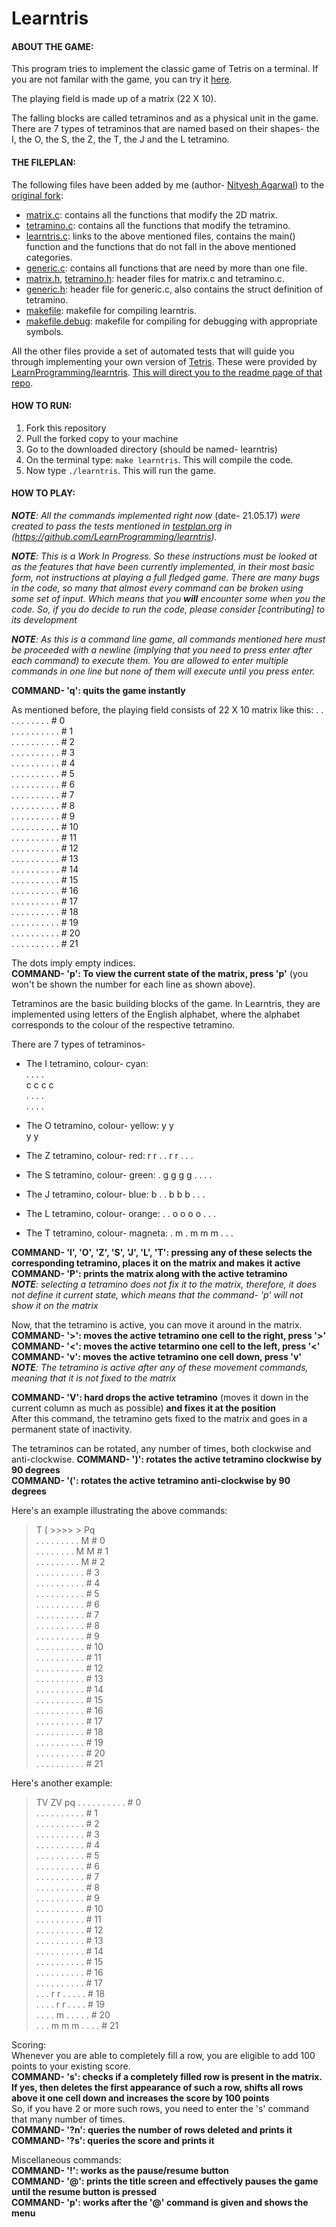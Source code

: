 Learntris
=======================
#### ABOUT THE GAME:
This program tries to implement the classic game of Tetris on a terminal. If you are not familar with the game, you can try it [here](http://tetris.com/play-tetris/).

The playing field is made up of a matrix (22 X 10).

The falling blocks are called tetraminos and as a physical unit in the game. There are 7 types of tetraminos that are named based on their shapes-
the I, the O, the S, the Z, the T, the J and the L tetramino.

#### THE FILEPLAN:
The following files have been added by me (author- [Nityesh Agarwal](https://github.com/nityeshaga)) to the [original fork](https://github.com/LearnProgramming/learntris):
* [matrix.c](https://github.com/nityeshaga/learntris/blob/master/matrix.c): contains all the functions that modify the 2D matrix.
* [tetramino.c](https://github.com/nityeshaga/learntris/blob/master/tetramino.c): contains all the functions that modify the tetramino.
* [learntris.c](https://github.com/nityeshaga/learntris/blob/master/learntris.c): links to the above mentioned files, contains the main() function and the functions that do not fall in the above mentioned categories. 
* [generic.c](https://github.com/nityeshaga/learntris/blob/master/generic.c): contains all functions that are need by more than one file.
* [matrix.h](https://github.com/nityeshaga/learntris/blob/master/matrix.h), [tetramino.h](https://github.com/nityeshaga/learntris/blob/master/tetramino.h): header files for matrix.c and tetramino.c.
* [generic.h](https://github.com/nityeshaga/learntris/blob/master/generic.h): header file for generic.c, also contains the struct definition of tetramino.
* [makefile](https://github.com/nityeshaga/learntris/blob/master/makefile): makefile for compiling learntris.
* [makefile.debug](https://github.com/nityeshaga/learntris/blob/master/makefile.debug): makefile for compiling for debugging with appropriate symbols.

All the other files provide a set of automated tests that will guide you through implementing your own version of
[Tetris](https://en.wikipedia.org/wiki/Tetris). These were provided by [LearnProgramming/learntris](https://github.com/LearnProgramming/learntris). [This will direct you to the readme page of that repo](https://github.com/LearnProgramming/learntris/blob/master/README.md#the-learntris-challenge).

#### HOW TO RUN:
1. Fork this repository
1. Pull the forked copy to your machine
1. Go to the downloaded directory (should be named- learntris)
1. On the terminal type: `make learntris`. This will compile the code.
1. Now type `./learntris`. This will run the game.

#### HOW TO PLAY:

*__NOTE__: All the commands implemented right now* (date- 21.05.17) *were created to pass the tests mentioned in [testplan.org](https://github.com/LearnProgramming/learntris/blob/master/testplan.org) in (https://github.com/LearnProgramming/learntris).*

*__NOTE__: This is a Work In Progress. So these instructions must be looked at as the features that have been currently implemented, in their most basic form, not instructions at playing a full fledged game. There are many bugs in the code, so many that almost every command can be broken using some set of input. Which means that you __will__ encounter some when you the code. So, if you do decide to run the code, please consider [contributing] to its development*

*__NOTE__: As this is a command line game, all commands mentioned here must be proceeded with a newline (implying that you need to press enter after each command) to execute them. You are allowed to enter multiple commands in one line but none of them will execute until you press enter.*

**COMMAND- 'q': quits the game instantly**  

As mentioned before, the playing field consists of 22 X 10 matrix like this:
. . . . . . . . . . #  0  
. . . . . . . . . . #  1  
. . . . . . . . . . #  2  
. . . . . . . . . . #  3  
. . . . . . . . . . #  4  
. . . . . . . . . . #  5  
. . . . . . . . . . #  6  
. . . . . . . . . . #  7  
. . . . . . . . . . #  8  
. . . . . . . . . . #  9  
. . . . . . . . . . # 10  
. . . . . . . . . . # 11  
. . . . . . . . . . # 12  
. . . . . . . . . . # 13  
. . . . . . . . . . # 14  
. . . . . . . . . . # 15  
. . . . . . . . . . # 16  
. . . . . . . . . . # 17  
. . . . . . . . . . # 18  
. . . . . . . . . . # 19  
. . . . . . . . . . # 20  
. . . . . . . . . . # 21  

The dots imply empty indices.  
**COMMAND- 'p': To view the current state of the matrix, press 'p'** (you won't be shown the number for each line as shown above).

Tetraminos are the basic building blocks of the game. In Learntris, they are implemented using letters of the English alphabet, where the alphabet corresponds to the colour of the respective tetramino.

There are 7 types of tetraminos-

* The I tetramino, colour- cyan:  
. . . .  
c c c c  
. . . .  
. . . .  

* The O tetramino, colour- yellow:
y y  
y y  

* The Z tetramino, colour- red:
r r .
. r r
. . .

* The S tetramino, colour- green:
. g g
g g .
. . .

* The J tetramino, colour- blue:
b . .
b b b
. . .

* The L tetramino, colour- orange:
. . o
o o o
. . .

* The T tetramino, colour- magneta:
. m .
m m m
. . .

**COMMAND- 'I', 'O', 'Z', 'S', 'J', 'L', 'T': pressing any of these selects the corresponding tetramino, places it on the matrix and makes it active**  
**COMMAND- 'P': prints the matrix along with the active tetramino**  
*__NOTE__: selecting a tetramino does not fix it to the matrix, therefore, it does not define it current state, which means that the command- 'p' will not show it on the matrix*

Now, that the tetramino is active, you can move it around in the matrix.  
**COMMAND- '>': moves the active tetramino one cell to the right, press '>'**  
**COMMAND- '<': moves the active tetarmino one cell to the left, press '<'**  
**COMMAND- 'v': moves the active tetramino one cell down, press 'v'**  
*__NOTE__: The tetramino is active after any of these movement commands, meaning that it is not fixed to the matrix*  

**COMMAND- 'V': hard drops the active tetramino** (moves it down in the current column as much as possible) **and fixes it at the position**  
After this command, the tetramino gets fixed to the matrix and goes in a permanent state of inactivity.  

The tetraminos can be rotated, any number of times, both clockwise and anti-clockwise.
**COMMAND- ')': rotates the active tetramino clockwise by 90 degrees**  
**COMMAND- '(': rotates the active tetramino anti-clockwise by 90 degrees**  

Here's an example illustrating the above commands:  

> T ( >>>> > Pq  
. . . . . . . . . M #  0  
. . . . . . . . M M #  1  
. . . . . . . . . M #  2  
. . . . . . . . . . #  3  
. . . . . . . . . . #  4  
. . . . . . . . . . #  5  
. . . . . . . . . . #  6  
. . . . . . . . . . #  7  
. . . . . . . . . . #  8  
. . . . . . . . . . #  9  
. . . . . . . . . . # 10  
. . . . . . . . . . # 11  
. . . . . . . . . . # 12  
. . . . . . . . . . # 13  
. . . . . . . . . . # 14  
. . . . . . . . . . # 15  
. . . . . . . . . . # 16  
. . . . . . . . . . # 17  
. . . . . . . . . . # 18  
. . . . . . . . . . # 19  
. . . . . . . . . . # 20  
. . . . . . . . . . # 21  

Here's another example:  

> TV ZV pq
. . . . . . . . . . #  0  
. . . . . . . . . . #  1  
. . . . . . . . . . #  2  
. . . . . . . . . . #  3  
. . . . . . . . . . #  4  
. . . . . . . . . . #  5  
. . . . . . . . . . #  6  
. . . . . . . . . . #  7  
. . . . . . . . . . #  8  
. . . . . . . . . . #  9  
. . . . . . . . . . # 10  
. . . . . . . . . . # 11  
. . . . . . . . . . # 12  
. . . . . . . . . . # 13  
. . . . . . . . . . # 14  
. . . . . . . . . . # 15  
. . . . . . . . . . # 16  
. . . . . . . . . . # 17   
. . . r r . . . . . # 18  
. . . . r r . . . . # 19  
. . . . m . . . . . # 20  
. . . m m m . . . . # 21  

Scoring:  
Whenever you are able to completely fill a row, you are eligible to add 100 points to your existing score.  
**COMMAND- 's': checks if a completely filled row is present in the matrix. If yes, then deletes the first appearance of such a row, shifts all rows above it one cell down and increases the score by 100 points**  
So, if you have 2 or more such rows, you need to enter the 's' command that many number of times.  
**COMMAND- '?n': queries the number of rows deleted and prints it**  
**COMMAND- '?s': queries the score and prints it**  

Miscellaneous commands:  
**COMMAND- '!': works as the pause/resume button**  
**COMMAND- '@': prints the title screen and effectively pauses the game until the resume button is pressed**  
**COMMAND- 'p': works after the '@' command is given and shows the menu**  
